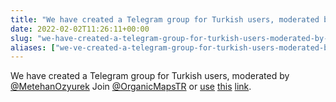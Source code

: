 ```yaml
---
title: "We have created a Telegram group for Turkish users, moderated by @MetehanOzyurek"
date: 2022-02-02T11:26:11+00:00
slug: "we-have-created-a-telegram-group-for-turkish-users-moderated-by-metehanozyurek"
aliases: ["we-ve-created-a-telegram-group-for-turkish-users-moderated-by-metehanozyurek"]
---
```


We have created a Telegram group for Turkish users, moderated by [@MetehanOzyurek](https://t.me/MetehanOzyurek)
Join [@OrganicMapsTR](https://t.me/OrganicMapsTR) or [use](https://t.me/OrganicMapsTR) [this](https://t.me/OrganicMapsTR) [link](https://t.me/OrganicMapsTR).
